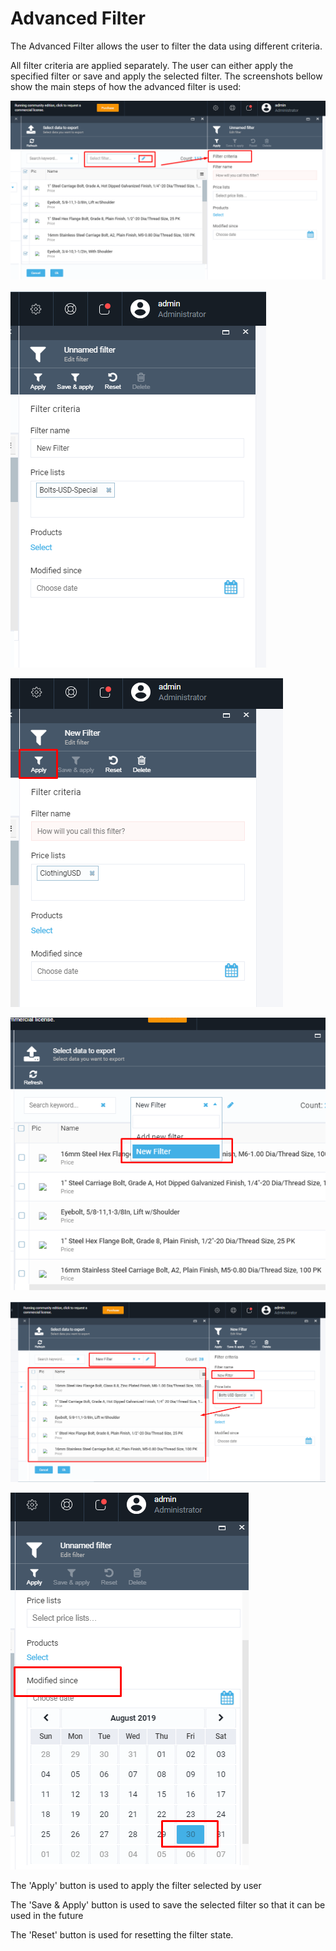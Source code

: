 # Advanced Filter

The Advanced Filter allows the user to filter the data using different criteria.

All filter criteria are applied separately. The user can either apply the specified filter or save and apply the selected filter. The screenshots bellow show the main steps of how the advanced filter is used:

![Add Filter](media/screen-add-filter.png)

![Fig. New Filter](media/screen-new-filter.png)


![Fig. Apply filter](media/screen-apply-filter.png)

![Fig. Filter added](media/screen-new-filter-added.png)

![Fig. Save filter](media/screen-save-filter.png)

![Last modified](media/screen-modified-since.png)

The 'Apply' button is used to apply the filter selected by user

The 'Save & Apply' button is used to save the selected filter so that it can be used in the future

The 'Reset' button is used for resetting the filter state.

